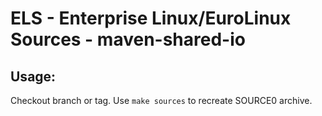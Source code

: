 # ELS - Enterprise Linux/EuroLinux Sources - maven-shared-io
 
## Usage:
  Checkout branch or tag. Use `make sources` to recreate  SOURCE0 archive.
